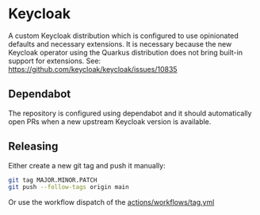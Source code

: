 # Keycloak

A custom Keycloak distribution which is configured to use opinionated defaults and necessary extensions.
It is necessary because the new Keycloak operator using the Quarkus distribution does not bring built-in 
support for extensions. See: https://github.com/keycloak/keycloak/issues/10835

## Dependabot

The repository is configured using dependabot and it should automatically open PRs when a new upstream 
Keycloak version is available.

## Releasing

Either create a new git tag and push it manually:
```sh
git tag MAJOR.MINOR.PATCH
git push --follow-tags origin main
```

Or use the workflow dispatch of the [actions/workflows/tag.yml](https://github.com/innovation-hub-bergisches-rheinland/keycloak/actions/workflows/tag.yml)